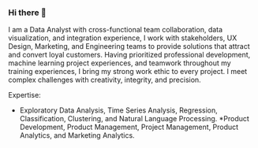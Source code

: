 ### Hi there 👋
I am a Data Analyst with cross-functional team collaboration, data visualization, and integration experience, I work with stakeholders, UX Design, Marketing, and Engineering teams to provide solutions that attract and convert loyal customers. Having prioritized professional development, machine learning project experiences, and teamwork throughout my training experiences, I bring my strong work ethic to every project. I meet complex challenges with creativity, integrity, and precision.

Expertise:

* Exploratory Data Analysis, Time Series Analysis, Regression, Classification, Clustering, and Natural Language 
Processing.
*Product Development, Product Management, Project Management, Product Analytics, and Marketing Analytics.
